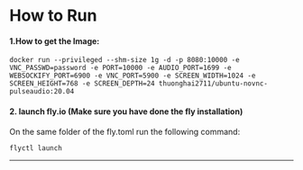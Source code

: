 # How to Run

#### 1.How to get the Image:

```
docker run --privileged --shm-size 1g -d -p 8080:10000 -e VNC_PASSWD=password -e PORT=10000 -e AUDIO_PORT=1699 -e WEBSOCKIFY_PORT=6900 -e VNC_PORT=5900 -e SCREEN_WIDTH=1024 -e SCREEN_HEIGHT=768 -e SCREEN_DEPTH=24 thuonghai2711/ubuntu-novnc-pulseaudio:20.04
```

#### 2. launch fly.io (Make sure you have done the fly installation)

On the same folder of the fly.toml run the following command:

``flyctl launch``

---


